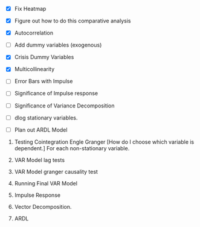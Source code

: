 * [x] Fix Heatmap 
* [x] Figure out how to do this comparative analysis
* [x] Autocorrelation
* [ ] Add dummy variables (exogenous)
* [x] Crisis Dummy Variables
* [x] Multicollinearity
* [ ] Error Bars with Impulse 
* [ ] Significance of Impulse response
* [ ] Significance of Variance Decomposition
* [ ] dlog stationary variables.

* [ ] Plan out ARDL Model

1. Testing Cointegration Engle Granger [How do I choose which variable is dependent.] For each non-stationary variable.

2. VAR Model lag tests
3. VAR Model granger causality test
4. Running Final VAR Model
5. Impulse Response
6. Vector Decomposition.

7. ARDL